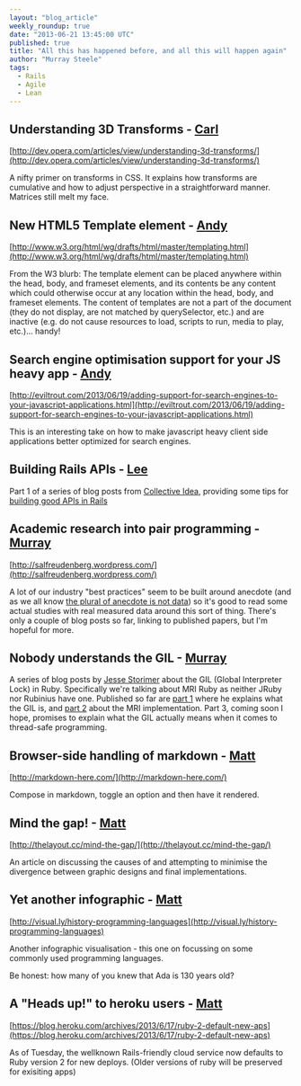 ```yaml
---
layout: "blog_article"
weekly_roundup: true
date: "2013-06-21 13:45:00 UTC"
published: true
title: "All this has happened before, and all this will happen again"
author: "Murray Steele"
tags:
  - Rails
  - Agile
  - Lean
---
```


## Understanding 3D Transforms - [Carl](http://www.unboxedconsulting.com/people/carl-whittaker)
[http://dev.opera.com/articles/view/understanding-3d-transforms/](http://dev.opera.com/articles/view/understanding-3d-transforms/)

A nifty primer on transforms in CSS.  It explains how transforms are cumulative and how to adjust perspective in a straightforward manner.  Matrices still melt my face.

## New HTML5 Template element - [Andy](http://www.unboxedconsulting.com/people/andrew-mitchell)
[http://www.w3.org/html/wg/drafts/html/master/templating.html](http://www.w3.org/html/wg/drafts/html/master/templating.html)

From the W3 blurb: The template element can be placed anywhere within the head, body, and frameset elements, and its contents be any content which could otherwise occur at any location within the head, body, and frameset elements.  The content of templates are not a part of the document (they do not display, are not matched by querySelector, etc.) and are inactive (e.g. do not cause resources to load, scripts to run, media to play, etc.)… handy!

## Search engine optimisation support for your JS heavy app - [Andy](http://www.unboxedconsulting.com/people/andrew-mitchell)
[http://eviltrout.com/2013/06/19/adding-support-for-search-engines-to-your-javascript-applications.html](http://eviltrout.com/2013/06/19/adding-support-for-search-engines-to-your-javascript-applications.html)

This is an interesting take on how to make javascript heavy client side applications better optimized for search engines.

## Building Rails APIs - [Lee](http://unboxedconsulting.com/people/lee-richmond)

Part 1 of a series of blog posts from [Collective Idea](http://collectiveidea.com/), providing some tips for [building good APIs in Rails](http://collectiveidea.com/blog/archives/2013/06/13/building-awesome-rails-apis-part-1/)

## Academic research into pair programming - [Murray](http://unboxedconsulting.com/people/murray-steele)
[http://salfreudenberg.wordpress.com/](http://salfreudenberg.wordpress.com/)

A lot of our industry "best practices" seem to be built around anecdote (and as we all know [the plural of anecdote is not data](http://en.wikipedia.org/wiki/Anecdotal_evidence)) so it's good to read some actual studies with real measured data around this sort of thing.  There's only a couple of blog posts so far, linking to published papers, but I'm hopeful for more.

## Nobody understands the GIL - [Murray](http://unboxedconsulting.com/people/murray-steele)

A series of blog posts by [Jesse Storimer](http://www.jstorimer.com/) about the GIL (Global Interpreter Lock) in Ruby.  Specifically we're talking about MRI Ruby as neither JRuby nor Rubinius have one.  Published so far are [part 1](http://www.jstorimer.com/blogs/workingwithcode/8085491-nobody-understands-the-gil) where he explains what the GIL is, and [part 2](http://www.jstorimer.com/blogs/workingwithcode/8100871-nobody-understands-the-gil-part-2-implementation) about the MRI implementation.  Part 3, coming soon I hope, promises to explain what the GIL actually means when it comes to thread-safe programming.

## Browser-side handling of markdown - [Matt](http://www.unboxedconsulting.com/people/matt-peperell)
[http://markdown-here.com/](http://markdown-here.com/)

Compose in markdown, toggle an option and then have it rendered.

## Mind the gap! - [Matt](http://www.unboxedconsulting.com/people/matt-peperell)
[http://thelayout.cc/mind-the-gap/](http://thelayout.cc/mind-the-gap/)

An article on discussing the causes of and attempting to minimise the divergence between graphic designs and final implementations.

## Yet another infographic - [Matt](http://www.unboxedconsulting.com/people/matt-peperell)
[http://visual.ly/history-programming-languages](http://visual.ly/history-programming-languages)

Another infographic visualisation - this one on focussing on some commonly used programming languages.

Be honest: how many of you knew that Ada is 130 years old?

## A "Heads up!" to heroku users - [Matt](http://www.unboxedconsulting.com/people/matt-peperell)
[https://blog.heroku.com/archives/2013/6/17/ruby-2-default-new-aps](https://blog.heroku.com/archives/2013/6/17/ruby-2-default-new-aps)

As of Tuesday, the wellknown Rails-friendly cloud service now defaults to Ruby version 2 for new deploys.  (Older versions of ruby will be preserved for exisiting apps)
